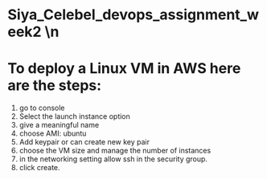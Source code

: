 # Siya_Celebel_devops_assignment_week2 \n
# To deploy a Linux VM in AWS here are the steps:
1. go to console
2. Select the launch instance option
3. give a meaningful name
4. choose AMI: ubuntu
5. Add keypair or can create new key pair
6. choose the VM size and manage the number of instances
7. in the networking setting allow ssh in the security group.
8. click create.
